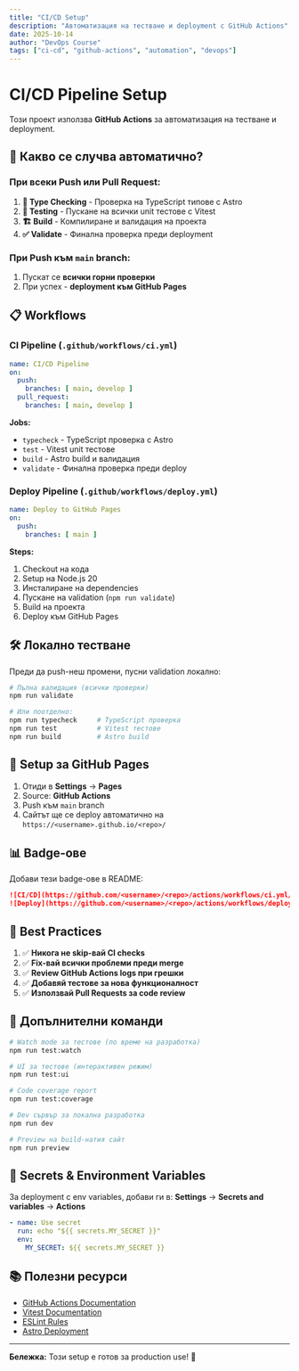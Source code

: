 ```yaml
---
title: "CI/CD Setup"
description: "Автоматизация на тестване и deployment с GitHub Actions"
date: 2025-10-14
author: "DevOps Course"
tags: ["ci-cd", "github-actions", "automation", "devops"]
---
```


# CI/CD Pipeline Setup

Този проект използва **GitHub Actions** за автоматизация на тестване и deployment.

## 🔄 Какво се случва автоматично?

### При всеки Push или Pull Request:

1. **🔎 Type Checking** - Проверка на TypeScript типове с Astro
2. **🧪 Testing** - Пускане на всички unit тестове с Vitest
3. **🏗️ Build** - Компилиране и валидация на проекта
4. **✅ Validate** - Финална проверка преди deployment

### При Push към `main` branch:

1. Пускат се **всички горни проверки**
2. При успех - **deployment към GitHub Pages**

## 📋 Workflows

### CI Pipeline (`.github/workflows/ci.yml`)

```yaml
name: CI/CD Pipeline
on:
  push:
    branches: [ main, develop ]
  pull_request:
    branches: [ main, develop ]
```

**Jobs:**
- `typecheck` - TypeScript проверка с Astro
- `test` - Vitest unit тестове
- `build` - Astro build и валидация
- `validate` - Финална проверка преди deploy

### Deploy Pipeline (`.github/workflows/deploy.yml`)

```yaml
name: Deploy to GitHub Pages
on:
  push:
    branches: [ main ]
```

**Steps:**
1. Checkout на кода
2. Setup на Node.js 20
3. Инсталиране на dependencies
4. Пускане на validation (`npm run validate`)
5. Build на проекта
6. Deploy към GitHub Pages

## 🛠️ Локално тестване

Преди да push-неш промени, пусни validation локално:

```bash
# Пълна валидация (всички проверки)
npm run validate

# Или поотделно:
npm run typecheck     # TypeScript проверка
npm run test          # Vitest тестове
npm run build         # Astro build
```

## 🚀 Setup за GitHub Pages

1. Отиди в **Settings** → **Pages**
2. Source: **GitHub Actions**
3. Push към `main` branch
4. Сайтът ще се deploy автоматично на `https://<username>.github.io/<repo>/`

## 📊 Badge-ове

Добави тези badge-ове в README:

```markdown
![CI/CD](https://github.com/<username>/<repo>/actions/workflows/ci.yml/badge.svg)
![Deploy](https://github.com/<username>/<repo>/actions/workflows/deploy.yml/badge.svg)
```

## 🎯 Best Practices

1. ✅ **Никога не skip-вай CI checks**
2. ✅ **Fix-вай всички проблеми преди merge**
3. ✅ **Review GitHub Actions logs при грешки**
4. ✅ **Добавяй тестове за нова функционалност**
5. ✅ **Използвай Pull Requests за code review**

## 📝 Допълнителни команди

```bash
# Watch mode за тестове (по време на разработка)
npm run test:watch

# UI за тестове (интерактивен режим)
npm run test:ui

# Code coverage report
npm run test:coverage

# Dev сървър за локална разработка
npm run dev

# Preview на build-натия сайт
npm run preview
```

## 🔐 Secrets & Environment Variables

За deployment с env variables, добави ги в:
**Settings** → **Secrets and variables** → **Actions**

```yaml
- name: Use secret
  run: echo "${{ secrets.MY_SECRET }}"
  env:
    MY_SECRET: ${{ secrets.MY_SECRET }}
```

## 📚 Полезни ресурси

- [GitHub Actions Documentation](https://docs.github.com/en/actions)
- [Vitest Documentation](https://vitest.dev/)
- [ESLint Rules](https://eslint.org/docs/rules/)
- [Astro Deployment](https://docs.astro.build/en/guides/deploy/)

---

**Бележка:** Този setup е готов за production use! 🎉

